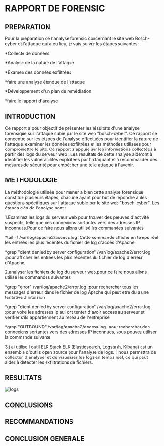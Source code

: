 RAPPORT DE FORENSIC 
=================
PREPARATION  
------------
Pour la preparation de l٬analyse forensic concernant le site web Bosch-cyber et l'attaque qui a eu lieu, je vais suivre les étapes suivantes:

*Collecte de données

*Analyse de la nature de l'attaque

*Examen des données exfiltrées

*faire une analyse étendue de l'attaque

*Développement d'un plan de remédiation

*faire le rapport d՚analyse

INTRODUCTION 
-----------
Ce rapport a pour objectif de présenter les résultats d'une analyse forensique sur l'attaque subie par le site web "bosch-cyber". Ce rapport se concentre sur les étapes de l'analyse effectuées pour identifier la nature de l'attaque, examiner les données exfiltrées et les méthodes utilisées pour compromettre le site. Ce rapport s'appuie sur les informations collectées à partir des logs du serveur web . Les résultats de cette analyse aideront à identifier les vulnérabilités exploitées par l'attaquant et à recommander des mesures de sécurité pour empêcher une telle attaque à l'avenir.

METHODOLOGIE 
------------
La méthodologie  utilisée pour mener a bien cette analyse forensique constitue  plusieurs étapes, chacune ayant pour but de répondre à des questions spécifiques sur l'attaque subie par le site web "bosch-cyber". Les étapes clés de l'analyse sont :

1.Examinez les logs du serveur web pour trouver des preuves d'activité suspecte, telle que des connexions sortantes vers des adresses IP inconnues.Pour ce faire nous allons utilisé les  commandes suivantes 

*tail -f /var/log/apache2/access.log :Cette commande affiche en temps réel les entrées les plus récentes du fichier de log d'accès d'Apache

*grep "client denied by server configuration" /var/log/apache2/error.log :pour afficher les entrées les plus récentes du fichier de log d'erreur d'Apache.  

2.analyser les fichiers de log du serveur web,pour ce faire nous allons utilisé les commandes suivantes:

*grep "error" /var/log/apache2/error.log :pour rechercher tous les messages d'erreur dans le fichier de log Apache qui peut etre du a une tentative d՚intuision

*grep "client denied by server configuration" /var/log/apache2/error.log :pour voire les adresses ip aui ont  tenter d՚avoir access au serveur et verifier s՚ils  appartiennent au reseau de l՚entreprise 

*grep "OUTBOUND" /var/log/apache2/access.log ։pour rechercher des connexions sortantes vers des adresses IP inconnues, vous pouvez utiliser la commande suivante

3.j ai utilise l outil ELK Stack 
ELK (Elasticsearch, Logstash, Kibana) est un ensemble d'outils open source pour l'analyse de logs. Il nous permettra de collecter, d'analyser et de visualiser les logs en temps réel, ce qui peut aider à détecter les exfiltrations de fichiers.

RESULTATS
----------
![logs](/home/samen/Pictures)

CONCLUSIONS
-----------
RECOMMANDATIONS
-----------
CONCLUSION GENERALE 
------------
